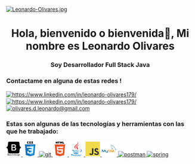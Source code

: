 [![Leonardo-Olivares.jpg](https://i.postimg.cc/fy4qHT6Z/Leonardo-Olivares.jpg)](https://postimg.cc/bDTRr8yF)
<h1 align="center">Hola, bienvenido o bienvenida👋, Mi nombre es Leonardo Olivares</h1>
<h3 align="center">Soy Desarrollador Full Stack Java</h3>

<h3 align="left">Contactame en alguna de estas redes !</h3>
<p align="left">
<a href="https://www.linkedin.com/in/leonardo-olivares179/" target="blank"><img align="center" src="https://raw.githubusercontent.com/rahuldkjain/github-profile-readme-generator/master/src/images/icons/Social/linked-in-alt.svg" alt="https://www.linkedin.com/in/leonardo-olivares179/" height="30" width="40" /></a>    
<a href="https://api.whatsapp.com/send?phone=56930985129&text=Hola gracias por contactarme !" target="blank"><img align="center" src="https://user-images.githubusercontent.com/5278464/234366290-e0fec985-338f-44e3-a028-aa3c00d74332.png" alt="https://www.linkedin.com/in/leonardo-olivares179/" height="30" width="40" /></a>    
<a href="mailto:olivares.d.leonardo@gmail.com" target="blank"><img align="center" src="https://user-images.githubusercontent.com/5278464/234367809-7e729afe-fa2e-4a53-9b4e-251b03fd69b8.png" alt="olivares.d.leonardo@gmail.com" height="30" width="40" /></a>  
</p>

<h3 align="left">Estas son algunas de las tecnologías y herramientas con las que he trabajado:</h3>
<p align="left"> <a href="https://getbootstrap.com" target="_blank" rel="noreferrer"> <img src="https://raw.githubusercontent.com/devicons/devicon/master/icons/bootstrap/bootstrap-plain-wordmark.svg" alt="bootstrap" width="40" height="40"/> </a> <a href="https://www.w3schools.com/css/" target="_blank" rel="noreferrer"> <img src="https://raw.githubusercontent.com/devicons/devicon/master/icons/css3/css3-original-wordmark.svg" alt="css3" width="40" height="40"/> </a> <a href="https://git-scm.com/" target="_blank" rel="noreferrer"> <img src="https://www.vectorlogo.zone/logos/git-scm/git-scm-icon.svg" alt="git" width="40" height="40"/> </a> <a href="https://www.w3.org/html/" target="_blank" rel="noreferrer"> <img src="https://raw.githubusercontent.com/devicons/devicon/master/icons/html5/html5-original-wordmark.svg" alt="html5" width="40" height="40"/> </a> <a href="https://www.java.com" target="_blank" rel="noreferrer"> <img src="https://raw.githubusercontent.com/devicons/devicon/master/icons/java/java-original.svg" alt="java" width="40" height="40"/> </a> <a href="https://developer.mozilla.org/en-US/docs/Web/JavaScript" target="_blank" rel="noreferrer"> <img src="https://raw.githubusercontent.com/devicons/devicon/master/icons/javascript/javascript-original.svg" alt="javascript" width="40" height="40"/> </a> <a href="https://www.mysql.com/" target="_blank" rel="noreferrer"> <img src="https://raw.githubusercontent.com/devicons/devicon/master/icons/mysql/mysql-original-wordmark.svg" alt="mysql" width="40" height="40"/> </a> <a href="https://postman.com" target="_blank" rel="noreferrer"> <img src="https://www.vectorlogo.zone/logos/getpostman/getpostman-icon.svg" alt="postman" width="40" height="40"/> </a> <a href="https://spring.io/" target="_blank" rel="noreferrer"> <img src="https://www.vectorlogo.zone/logos/springio/springio-icon.svg" alt="spring" width="40" height="40"/> </a> </p>
